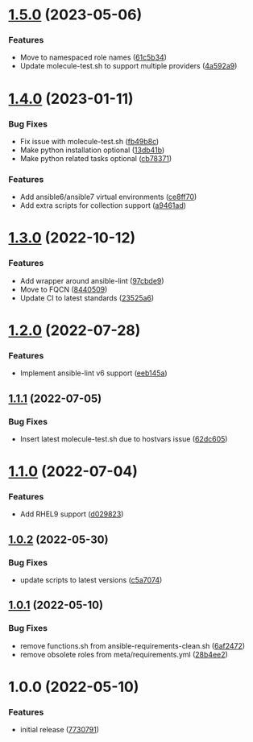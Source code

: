 # [1.5.0](https://github.com/de-it-krachten/ansible-role-molecule/compare/v1.4.0...v1.5.0) (2023-05-06)


### Features

* Move to namespaced role names ([61c5b34](https://github.com/de-it-krachten/ansible-role-molecule/commit/61c5b3415aa35c3dd7c311cff3fb886563bc14b2))
* Update molecule-test.sh to support multiple providers ([4a592a9](https://github.com/de-it-krachten/ansible-role-molecule/commit/4a592a9ecedff7dff9a8fe35c2c4994b28278d3c))

# [1.4.0](https://github.com/de-it-krachten/ansible-role-molecule/compare/v1.3.0...v1.4.0) (2023-01-11)


### Bug Fixes

* Fix issue with molecule-test.sh ([fb49b8c](https://github.com/de-it-krachten/ansible-role-molecule/commit/fb49b8ccc54d3b80c3368690977fd1ad0efdddf6))
* Make python installation optional ([13db41b](https://github.com/de-it-krachten/ansible-role-molecule/commit/13db41b8ec29ff7bedaa57cf3f2059a35b0afb28))
* Make python related tasks optional ([cb78371](https://github.com/de-it-krachten/ansible-role-molecule/commit/cb78371d6a46875b3c554036f9288dd8dcdcc82f))


### Features

* Add ansible6/ansible7 virtual environments ([ce8ff70](https://github.com/de-it-krachten/ansible-role-molecule/commit/ce8ff70f2bee75428deff7369e5054fd33d718b6))
* Add extra scripts for collection support ([a9461ad](https://github.com/de-it-krachten/ansible-role-molecule/commit/a9461ad924cdc4fca7ab379695a237bcfa41c706))

# [1.3.0](https://github.com/de-it-krachten/ansible-role-molecule/compare/v1.2.0...v1.3.0) (2022-10-12)


### Features

* Add wrapper around ansible-lint ([97cbde9](https://github.com/de-it-krachten/ansible-role-molecule/commit/97cbde999374db9b2537a3307895b18fb9de4487))
* Move to FQCN ([8440509](https://github.com/de-it-krachten/ansible-role-molecule/commit/8440509d07fb89ec6a32a05765bda36065b96c5a))
* Update CI to latest standards ([23525a6](https://github.com/de-it-krachten/ansible-role-molecule/commit/23525a621b18c99196269c7911e1c614959780c7))

# [1.2.0](https://github.com/de-it-krachten/ansible-role-molecule/compare/v1.1.1...v1.2.0) (2022-07-28)


### Features

* Implement ansible-lint v6 support ([eeb145a](https://github.com/de-it-krachten/ansible-role-molecule/commit/eeb145aaa1e94e38befe8df6106f87351588df59))

## [1.1.1](https://github.com/de-it-krachten/ansible-role-molecule/compare/v1.1.0...v1.1.1) (2022-07-05)


### Bug Fixes

* Insert latest molecule-test.sh due to hostvars issue ([62dc605](https://github.com/de-it-krachten/ansible-role-molecule/commit/62dc605c748ff2b9cc50a202bc65172b54b05038))

# [1.1.0](https://github.com/de-it-krachten/ansible-role-molecule/compare/v1.0.2...v1.1.0) (2022-07-04)


### Features

* Add RHEL9 support ([d029823](https://github.com/de-it-krachten/ansible-role-molecule/commit/d02982327832f17b7a9138619e562bcb96b957dc))

## [1.0.2](https://github.com/de-it-krachten/ansible-role-molecule/compare/v1.0.1...v1.0.2) (2022-05-30)


### Bug Fixes

* update scripts to latest versions ([c5a7074](https://github.com/de-it-krachten/ansible-role-molecule/commit/c5a70746f5d256e6f7e15907d237aff60482c14d))

## [1.0.1](https://github.com/de-it-krachten/ansible-role-molecule/compare/v1.0.0...v1.0.1) (2022-05-10)


### Bug Fixes

* remove functions.sh from ansible-requirements-clean.sh ([6af2472](https://github.com/de-it-krachten/ansible-role-molecule/commit/6af24728877000b79607e5cb108e57cc94a95f8c))
* remove obsolete roles from meta/requirements.yml ([28b4ee2](https://github.com/de-it-krachten/ansible-role-molecule/commit/28b4ee22157b472d63ea6f1d45f5d1b52252cdf3))

# 1.0.0 (2022-05-10)


### Features

* initial release ([7730791](https://github.com/de-it-krachten/ansible-role-molecule/commit/7730791fa8a14c373ac0d91bc94081278859d526))
